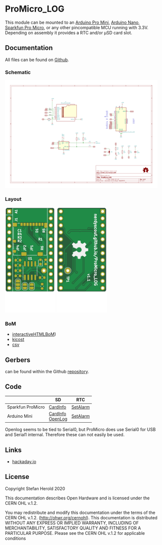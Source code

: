 # ProMicro_LOG
This module can be mounted to an [Arduino Pro Mini](https://www.sparkfun.com/products/11113), [Arduino Nano](https://store.arduino.cc/arduino-nano), [Sparkfun Pro Micro](https://www.sparkfun.com/products/12587), or any other pincompatible MCU running with 3.3V. Depending on assembly it provides a RTC and/or µSD card slot.


## Documentation
All files can be found on [Github](https://github.com/nerdyscout/ProMicro_LOG).


### Schematic
[![ProMicro_LOG_Schematic](docs/ProMicro_LOG-Schematic.svg)](docs/ProMicro_LOG-Schematic.pdf)


### Layout
<a href="docs/ProMicro_LOG-Board_top.pdf"><img src="docs/img/ProMicro_LOG-Board_top.svg" alt="ProMicro_LOG-Board_top" width="33%"/></a>
<a href="docs/ProMicro_LOG-Board_bottom.pdf"><img src="docs/img/ProMicro_LOG-Board_bottom.svg" alt="ProMicro_LOG-Board_bottom" width="33%"/></a>


### BoM
  * [interactiveHTMLBoM](https://nerdyscout.github.io/ProMicro_LOG/docs/BOM/ProMicro_LOG.html))
  * [kicost](docs/BOM/ProMicro_LOG.xlsx)
  * [csv](docs/BOM/ProMicro_LOG.csv)


## Gerbers
can be found within the Github [repository](https://github.com/nerdyscout/ProMicro_LOG/tree/master/gerbers).


## Code
| | SD | RTC |
| --- | --- | --- |
| Sparkfun ProMicro | [CardInfo](examples/CardInfo/CardInfo.ino) | [SetAlarm](examples/SetAlarm/SetAlarm.ino) |
| Arduino Mini | [CardInfo](examples/CardInfo/CardInfo.ino)<br>[OpenLog](examples/OpenLog/OpenLog.ino) | [SetAlarm](examples/SetAlarm/SetAlarm.ino) |

Openlog seems to be tied to Serial0, but ProMicro does use Serial0 for USB and Serial1 internal. Therefore these can not easily be used.


## Links
  * [hackaday.io](https://hackaday.io/project/171898-promicro)


## License
Copyright Stefan Herold 2020

This documentation describes Open Hardware and is licensed under the CERN OHL v.1.2.

You may redistribute and modify this documentation under the terms of the CERN OHL v.1.2. (http://ohwr.org/cernohl). This documentation is distributed WITHOUT ANY EXPRESS OR IMPLIED WARRANTY, INCLUDING OF MERCHANTABILITY, SATISFACTORY QUALITY AND FITNESS FOR A PARTICULAR PURPOSE. Please see the CERN OHL v.1.2 for applicable conditions
